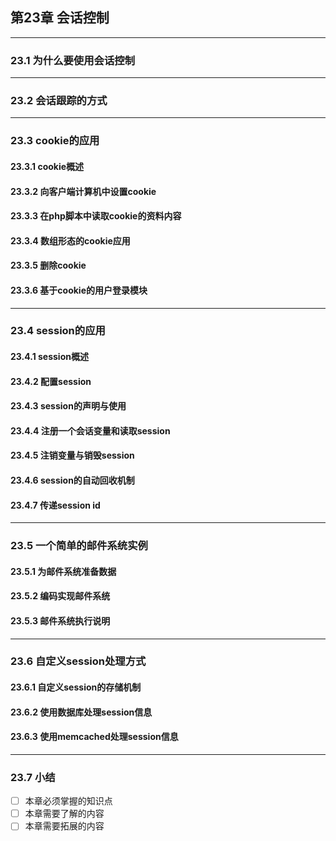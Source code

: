 ## 第23章 会话控制

---

### 23.1 为什么要使用会话控制

---

### 23.2 会话跟踪的方式

---

### 23.3 cookie的应用
#### 23.3.1 cookie概述
#### 23.3.2 向客户端计算机中设置cookie
#### 23.3.3 在php脚本中读取cookie的资料内容
#### 23.3.4 数组形态的cookie应用
#### 23.3.5 删除cookie
#### 23.3.6 基于cookie的用户登录模块

---

### 23.4 session的应用
#### 23.4.1 session概述
#### 23.4.2 配置session
#### 23.4.3 session的声明与使用
#### 23.4.4 注册一个会话变量和读取session
#### 23.4.5 注销变量与销毁session
#### 23.4.6 session的自动回收机制
#### 23.4.7 传递session id

---

### 23.5 一个简单的邮件系统实例
#### 23.5.1 为邮件系统准备数据
#### 23.5.2 编码实现邮件系统
#### 23.5.3 邮件系统执行说明

---

### 23.6 自定义session处理方式
#### 23.6.1 自定义session的存储机制
#### 23.6.2 使用数据库处理session信息
#### 23.6.3 使用memcached处理session信息

---

### 23.7 小结
- [ ] 本章必须掌握的知识点
- [ ] 本章需要了解的内容
- [ ] 本章需要拓展的内容
